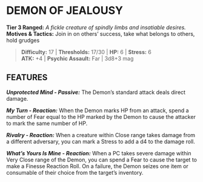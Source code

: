# DEMON OF JEALOUSY

**Tier 3 Ranged:** *A fickle creature of spindly limbs and insatiable desires.*  
**Motives & Tactics:** Join in on others’ success, take what belongs to others, hold grudges

> **Difficulty:** 17 | **Thresholds:** 17/30 | **HP:** 6 | **Stress:** 6  
> **ATK:** +4 | **Psychic Assault:** Far | 3d8+3 mag  

## FEATURES

***Unprotected Mind - Passive:*** The Demon’s standard attack deals direct damage.

***My Turn - Reaction:*** When the Demon marks HP from an attack, spend a number of Fear equal to the HP marked by the Demon to cause the attacker to mark the same number of HP.

***Rivalry - Reaction:*** When a creature within Close range takes damage from a different adversary, you can mark a Stress to add a d4 to the damage roll.

***What’s Yours Is Mine - Reaction:*** When a PC takes severe damage within Very Close range of the Demon, you can spend a Fear to cause the target to make a Finesse Reaction Roll. On a failure, the Demon seizes one item or consumable of their choice from the target’s inventory.
